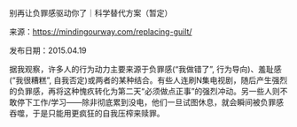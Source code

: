 别再让负罪感驱动你了｜科学替代方案（暂定）

来源：https://mindingourway.com/replacing-guilt/

发布日期：2015.04.19

据我观察，许多人的行为动力主要来源于负罪感(“我做错了”, 行为导向)、羞耻感(“我很糟糕”, 自我否定)或两者的某种结合。有些人连刷N集电视剧，随后产生强烈的负罪感，再将这种愧疚转化为第二天“必须做点正事”的强烈冲动。另一些人则不敢停下工作/学习——除非彻底累到没电，他们一旦试图休息，就会瞬间被负罪感吞噬，于是只能用更疯狂的自我压榨来赎罪。